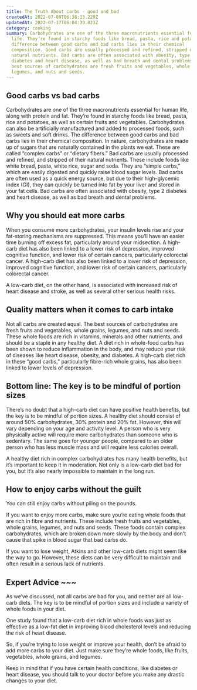 ```yaml
---
title: The Truth About carbs - good and bad
createdAt: 2022-07-09T06:38:13.229Z
updatedAt: 2022-07-17T06:04:39.823Z
category: cooking
summary: Carbohydrates are one of the three macronutrients essential for human
  life. They’re found in starchy foods like bread, pasta, rice and potatoes. The
  difference between good carbs and bad carbs lies in their chemical
  composition. Good carbs are usually processed and refined, stripped of their
  natural nutrients. Bad carbs are often associated with obesity, type 2
  diabetes and heart disease, as well as bad breath and dental problems. The
  best sources of carbohydrates are fresh fruits and vegetables, whole grains,
  legumes, and nuts and seeds.
---
```


## Good carbs vs bad carbs

Carbohydrates are one of the three macronutrients essential for human life, along with protein and fat. They’re found in starchy foods like bread, pasta, rice and potatoes, as well as certain fruits and vegetables. Carbohydrates can also be artificially manufactured and added to processed foods, such as sweets and soft drinks.
The difference between good carbs and bad carbs lies in their chemical composition. In nature, carbohydrates are made up of sugars that are naturally contained in the plants we eat. These are called “complex carbs” or “dietary fibers.”
Bad carbs are usually processed and refined, and stripped of their natural nutrients. These include foods like white bread, pasta, white rice, sugar and soda. They are “simple carbs,” which are easily digested and quickly raise blood sugar levels.
Bad carbs are often used as a quick energy source, but due to their high-glycemic index (GI), they can quickly be turned into fat by your liver and stored in your fat cells.
Bad carbs are often associated with obesity, type 2 diabetes and heart disease, as well as bad breath and dental problems. 
## Why you should eat more carbs

When you consume more carbohydrates, your insulin levels rise and your fat-storing mechanisms are suppressed. This means you’ll have an easier time burning off excess fat, particularly around your midsection.
A high-carb diet has also been linked to a lower risk of depression, improved cognitive function, and lower risk of certain cancers, particularly colorectal cancer.
A high-carb diet has also been linked to a lower risk of depression, improved cognitive function, and lower risk of certain cancers, particularly colorectal cancer.

A low-carb diet, on the other hand, is associated with increased risk of heart disease and stroke, as well as several other serious health risks. 

## Quality matters when it comes to carb intake

Not all carbs are created equal. The best sources of carbohydrates are fresh fruits and vegetables, whole grains, legumes, and nuts and seeds. These whole foods are rich in vitamins, minerals and other nutrients, and should be a staple in any healthy diet.
A diet rich in whole-food carbs has been shown to reduce inflammation in the body, and may reduce your risk of diseases like heart disease, obesity, and diabetes.
A high-carb diet rich in these “good carbs,” particularly fibre-rich whole grains, has also been linked to lower levels of depression.

## Bottom line: The key is to be mindful of portion sizes

There’s no doubt that a high-carb diet can have positive health benefits, but the key is to be mindful of portion sizes.
A healthy diet should consist of around 50% carbohydrates, 30% protein and 20% fat. However, this will vary depending on your age and activity level.
A person who is very physically active will require more carbohydrates than someone who is sedentary. The same goes for younger people, compared to an older person who has less muscle mass and will require less calories overall.

A healthy diet rich in complex carbohydrates has many health benefits, but it’s important to keep it in moderation. Not only is a low-carb diet bad for you, but it’s also nearly impossible to maintain in the long run.

## How to enjoy carbs without the guilt

You can still enjoy carbs without piling on the pounds.

If you want to enjoy more carbs, make sure you’re eating whole foods that are rich in fibre and nutrients. These include fresh fruits and vegetables, whole grains, legumes, and nuts and seeds. These foods contain complex carbohydrates, which are broken down more slowly by the body and don’t cause that spike in blood sugar that bad carbs do.

If you want to lose weight, Atkins and other low-carb diets might seem like the way to go. However, these diets can be very difficult to maintain and often result in a serious lack of nutrients.

## Expert Advice ~~~

As we’ve discussed, not all carbs are bad for you, and neither are all low-carb diets. The key is to be mindful of portion sizes and include a variety of whole foods in your diet.

One study found that a low-carb diet rich in whole foods was just as effective as a low-fat diet in improving blood cholesterol levels and reducing the risk of heart disease.

So, if you’re trying to lose weight or improve your health, don’t be afraid to add more carbs to your diet. Just make sure they’re whole foods, like fruits, vegetables, whole grains, and legumes.

Keep in mind that if you have certain health conditions, like diabetes or heart disease, you should talk to your doctor before you make any drastic changes to your diet.
